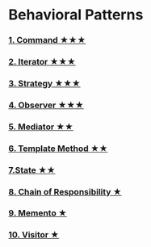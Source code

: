# Behavioral Patterns
### [1. Command ★★★](CommandPattern)
### [2. Iterator ★★★](IteratorPattern)
### [3. Strategy ★★★](StrategyPattern)
### [4. Observer ★★★](ObserverPattern)
### [5. Mediator ★★](MediatorPattern)
### [6. Template Method ★★](TemplateMethodPattern)
### [7.State ★★](StatePattern)
### [8. Chain of Responsibility ★](CORPattern)
### [9. Memento ★](MementoPattern)
### [10. Visitor ★](VisitorPattern)

